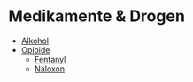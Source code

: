 # Medikamente & Drogen

* [Alkohol](Alkohol.md)
* [Opioide](Opiate/Opioide.md)
  * [Fentanyl](Opiate/Fentanyl.md)
  * [Naloxon](Opiate/Naloxon.md)